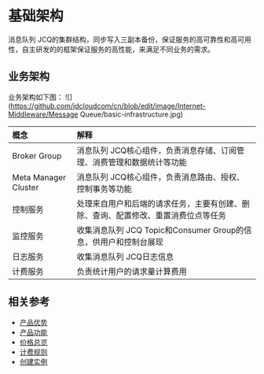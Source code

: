 # 基础架构
消息队列 JCQ的集群结构，同步写入三副本备份，保证服务的高可靠性和高可用性，自主研发的的框架保证服务的高性能，来满足不同业务的需求。

## 业务架构
业务架构如下图：
![](https://github.com/jdcloudcom/cn/blob/edit/image/Internet-Middleware/Message Queue/basic-infrastructure.jpg)

| 概念 | 解释 |
| :- | :- |
| Broker Group | 消息队列 JCQ核心组件，负责消息存储、订阅管理、消费管理和数据统计等功能 |	
| Meta Manager Cluster | 消息队列 JCQ核心组件，负责消息路由、授权、控制事务等功能 |
| 控制服务 | 处理来自用户和后端的请求任务，主要有创建、删除、查询、配置修改、重置消费位点等任务 |
| 监控服务 | 收集消息队列 JCQ Topic和Consumer Group的信息，供用户和控制台展现 |
| 日志服务 | 收集消息队列 JCQ日志信息 |
| 计费服务 | 负责统计用户的请求量计算费用 |


## 相关参考

- [产品优势](../Introduction/Benefits.md)
- [产品功能](../Introduction/Functions.md)
- [价格总览](../Pricing/Price-Overview.md)
- [计费规则](../Pricing/Billing-Rules.md)
- [创建实例](../Getting-Started/Create-Instance.md)

